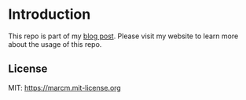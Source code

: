 # Introduction

This repo is part of my [blog post](https://acloudjourney.io/blog/threat-detection-on-aks-with-falco). Please visit my website to learn more about the usage of this repo.

## License

MIT: https://marcm.mit-license.org